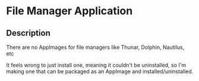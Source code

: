# File Manager Application

## Description

There are no AppImages for file managers like Thunar, Dolphin, Nautilus, etc

It feels wrong to just install one, meaning it couldn't be uninstalled, so I'm making one that can be packaged as an AppImage and installed/uninstalled.
